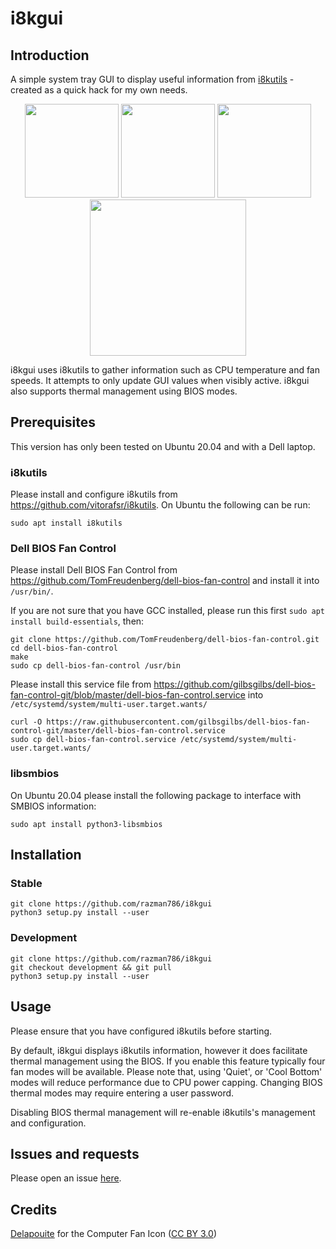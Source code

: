 # i8kgui

## Introduction

A simple system tray GUI to display useful information from [i8kutils](https://github.com/vitorafsr/i8kutils) - created
as a quick hack for my own needs.

<p align="center">
  <img src="https://user-images.githubusercontent.com/7116312/153890437-a2bae919-5778-4364-83e8-c9c620b8f9f3.png" width="150" />
  <img src="https://user-images.githubusercontent.com/7116312/153890588-f127a839-38bd-488c-bf2f-d6b1b30443c6.png" width="150" />
  <img src="https://user-images.githubusercontent.com/7116312/153890711-452b82ff-dc22-437e-b541-a651064d9b23.png" width="150" />
  <img src="https://user-images.githubusercontent.com/7116312/153890843-be0c61eb-7a95-4584-b723-66e6fc279e68.png" width="250" />
</p>

i8kgui uses i8kutils to gather information such as CPU temperature and fan speeds. It attempts to only update GUI values
when visibly active. i8kgui also supports thermal management using BIOS modes.

## Prerequisites

This version has only been tested on Ubuntu 20.04 and with a Dell laptop.

### i8kutils

Please install and configure i8kutils from https://github.com/vitorafsr/i8kutils. On Ubuntu the following can be run:

```
sudo apt install i8kutils
```

### Dell BIOS Fan Control

Please install Dell BIOS Fan Control from https://github.com/TomFreudenberg/dell-bios-fan-control and install it
into `/usr/bin/`.

If you are not sure that you have GCC installed, please run this first `sudo apt install build-essentials`, then:

```
git clone https://github.com/TomFreudenberg/dell-bios-fan-control.git
cd dell-bios-fan-control
make
sudo cp dell-bios-fan-control /usr/bin
```

Please install this service file
from https://github.com/gilbsgilbs/dell-bios-fan-control-git/blob/master/dell-bios-fan-control.service
into `/etc/systemd/system/multi-user.target.wants/`

```
curl -O https://raw.githubusercontent.com/gilbsgilbs/dell-bios-fan-control-git/master/dell-bios-fan-control.service
sudo cp dell-bios-fan-control.service /etc/systemd/system/multi-user.target.wants/
```

### libsmbios

On Ubuntu 20.04 please install the following package to interface with SMBIOS information:

```
sudo apt install python3-libsmbios
```

## Installation

### Stable

```
git clone https://github.com/razman786/i8kgui
python3 setup.py install --user
```

### Development

```
git clone https://github.com/razman786/i8kgui
git checkout development && git pull
python3 setup.py install --user
```

## Usage

Please ensure that you have configured i8kutils before starting.

By default, i8kgui displays i8kutils information, however it does facilitate thermal management using the BIOS.
If you enable this feature typically four fan modes will be available. Please note that, using 'Quiet', or 'Cool Bottom'
modes will reduce performance due to CPU power capping. Changing BIOS thermal modes may require entering a user password.

Disabling BIOS thermal management will re-enable i8kutils's management and configuration.

## Issues and requests

Please open an issue [here](https://github.com/razman786/i8kgui/issues).

## Credits

[Delapouite](https://delapouite.com/) for the Computer Fan
Icon ([CC BY 3.0](http://creativecommons.org/licenses/by/3.0/))


